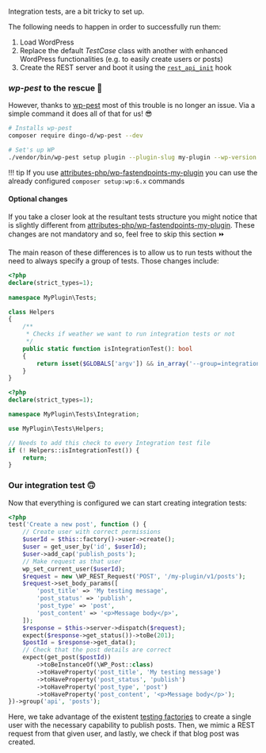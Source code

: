 Integration tests, are a bit tricky to set up.

The following needs to happen in order to successfully run them:

1. Load WordPress
2. Replace the default _TestCase_ class with another with enhanced WordPress functionalities
   (e.g. to easily create users or posts)
3. Create the REST server and boot it using the [`rest_api_init`](https://developer.wordpress.org/reference/hooks/rest_api_init/)
   hook

### _wp-pest_ to the rescue 🦸

However, thanks to [wp-pest](https://github.com/dingo-d/wp-pest) most of this trouble is no longer
an issue. Via a simple command it does all of that for us! 😎

```bash
# Installs wp-pest
composer require dingo-d/wp-pest --dev

# Set's up WP
./vendor/bin/wp-pest setup plugin --plugin-slug my-plugin --wp-version 6.4.4
```

!!! tip
    If you use [attributes-php/wp-fastendpoints-my-plugin](https://github.com/Attributes-PHP/wp-fastendpoints-my-plugin?tab=readme-ov-file#setup-wordpress)
    you can use the already configured `composer setup:wp:6.x` commands

#### Optional changes

If you take a closer look at the resultant tests structure you might notice that is slightly
different from [attributes-php/wp-fastendpoints-my-plugin](https://github.com/Attributes-PHP/wp-fastendpoints-my-plugin?tab=readme-ov-file#setup-wordpress).
These changes are not mandatory and so, feel free to skip this section ⏩

The main reason of these differences is to allow us to run tests without the
need to always specify a group of tests. Those changes include:

```php title="tests/Helpers.php"
<?php
declare(strict_types=1);
 
namespace MyPlugin\Tests;

class Helpers
{
    /**
     * Checks if weather we want to run integration tests or not
     */
    public static function isIntegrationTest(): bool
    {
        return isset($GLOBALS['argv']) && in_array('--group=integration', $GLOBALS['argv'], true);
    }
}
```

```php title="tests/Integration/PostsApiTest.php"
<?php
declare(strict_types=1);

namespace MyPlugin\Tests\Integration;

use MyPlugin\Tests\Helpers;

// Needs to add this check to every Integration test file
if (! Helpers::isIntegrationTest()) {
    return;
}
```

### Our integration test 🙃

Now that everything is configured we can start creating integration tests:

```php title="tests/Integration/PostsApiTest.php"
<?php
test('Create a new post', function () {
    // Create user with correct permissions
    $userId = $this::factory()->user->create();
    $user = get_user_by('id', $userId);
    $user->add_cap('publish_posts');
    // Make request as that user
    wp_set_current_user($userId);
    $request = new \WP_REST_Request('POST', '/my-plugin/v1/posts');
    $request->set_body_params([
        'post_title' => 'My testing message',
        'post_status' => 'publish',
        'post_type' => 'post',
        'post_content' => '<p>Message body</p>',
    ]);
    $response = $this->server->dispatch($request);
    expect($response->get_status())->toBe(201);
    $postId = $response->get_data();
    // Check that the post details are correct
    expect(get_post($postId))
        ->toBeInstanceOf(\WP_Post::class)
        ->toHaveProperty('post_title', 'My testing message')
        ->toHaveProperty('post_status', 'publish')
        ->toHaveProperty('post_type', 'post')
        ->toHaveProperty('post_content', '<p>Message body</p>');
})->group('api', 'posts');
```

Here, we take advantage of the existent [testing factories](https://make.wordpress.org/core/handbook/testing/automated-testing/writing-phpunit-tests/#fixtures-and-factories)
to create a single user with the necessary capability to publish posts.
Then, we mimic a REST request from that given user, and lastly, we check if that
blog post was created.

